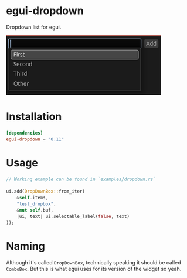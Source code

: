 # egui-dropdown
Dropdown list for egui.

![](media/showcase1.png)

# Installation
```toml
[dependencies]
egui-dropdown = "0.11"
```

# Usage
```rust
// Working example can be found in `examples/dropdown.rs`

ui.add(DropDownBox::from_iter(
    &self.items,
    "test_dropbox",
    &mut self.buf,
    |ui, text| ui.selectable_label(false, text)
));
```

# Naming
Although it's called `DropDownBox`, technically speaking it should be called `ComboBox`.
But this is what egui uses for its version of the widget so yeah.
